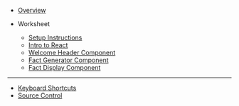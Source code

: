 - [Overview](/react/)

- Worksheet

  - [Setup Instructions](/react/01-setup/)
  - [Intro to React](/react/02-react-intro/)
  - [Welcome Header Component](/react/03-welcome-header/)
  - [Fact Generator Component](/react/04-fact-generator/)
  - [Fact Display Component](/react/05-fact-display/)

  <!-- NOTE:
  Any commented-out lines need to be MOVED to the end of the list above, or things won't work right! -->
  
  

---

- [Keyboard Shortcuts](https://kansascitywomenintechnology.github.io/cocktails-worksheets/#/keyboard-shortcuts)
- [Source Control](https://kansascitywomenintechnology.github.io/cocktails-worksheets/#/source_control/)